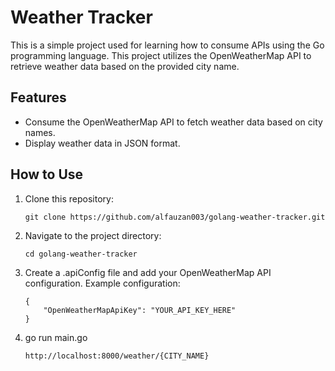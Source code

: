 # Weather Tracker

This is a simple project used for learning how to consume APIs using the Go programming language. This project utilizes the OpenWeatherMap API to retrieve weather data based on the provided city name.

## Features

- Consume the OpenWeatherMap API to fetch weather data based on city names.
- Display weather data in JSON format.

## How to Use

1. Clone this repository:
    ```
    git clone https://github.com/alfauzan003/golang-weather-tracker.git
    ```

2. Navigate to the project directory:
    ```
    cd golang-weather-tracker
    ```

3. Create a .apiConfig file and add your OpenWeatherMap API configuration. Example configuration:
    ```
    {
        "OpenWeatherMapApiKey": "YOUR_API_KEY_HERE"
    }
    ```

4. go run main.go
    ```
    http://localhost:8000/weather/{CITY_NAME}
    ```